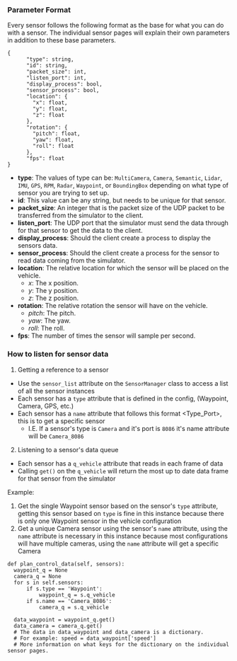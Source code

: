 ### Parameter Format

Every sensor follows the following format as the base for what you can do with a sensor. The individual sensor pages will explain their own parameters in addition to these base parameters. 

```
{
      "type": string,
      "id": string,
      "packet_size": int,
      "listen_port": int,
      "display_process": bool,
      "sensor_process": bool,
      "location": {
        "x": float,
        "y": float,
        "z": float
      },
      "rotation": {
        "pitch": float,
        "yaw": float,
        "roll": float
      },
      "fps": float
}
```

- **type**: The values of type can be: `MultiCamera`, `Camera`, `Semantic`, `Lidar`, `IMU`, `GPS`, `RPM`, `Radar`, `Waypoint`, or `BoundingBox` depending on what type of sensor you are trying to set up.
- **id**: This value can be any string, but needs to be unique for that sensor.
- **packet_size**: An integer that is the packet size of the UDP packet to be transferred from the simulator to the client.
- **listen_port**: The UDP port that the simulator must send the data through for that sensor to get the data to the client.
- **display_process**: Should the client create a process to display the sensors data.
- **sensor_process**: Should the client create a process for the sensor to read data coming from the simulator.
- **location**: The relative location for which the sensor will be placed on the vehicle.
  - *x*: The x position.
  - *y*: The y position.
  - *z*: The z position.
- **rotation**: The relative rotation the sensor will have on the vehicle.
  - *pitch*: The pitch.
  - *yaw*: The yaw.
  - *roll*: The roll.
- **fps**: The number of times the sensor will sample per second.

### How to listen for sensor data 

1. Getting a reference to a sensor
- Use the `sensor_list` attribute on the `SensorManager` class to access a list of all the sensor instances
- Each sensor has a `type` attribute that is defined in the config, (Waypoint, Camera, GPS, etc.)
- Each sensor has a `name` attribute that follows this format <Type_Port>, this is to get a specific sensor
  - I.E. If a sensor's type is `Camera` and it's port is `8086` it's name attribute will be `Camera_8086`

2. Listening to a sensor's data queue
- Each sensor has a `q_vehicle` attribute that reads in each frame of data
- Calling `get()` on the `q_vehicle` will return the most up to date data frame for that sensor from the simulator


Example:
1. Get the single Waypoint sensor based on the sensor's `type` attribute, getting this sensor based on `type` is fine in this instance because there is only one Waypoint sensor in the vehicle configuration
2. Get a unique Camera sensor using the sensor's `name` attribute, using the `name` attribute is necessary in this instance because most configurations will have multiple cameras, using the `name` attribute will get a specific Camera

```
def plan_control_data(self, sensors):
  waypoint_q = None
  camera_q = None
  for s in self.sensors:
      if s.type == 'Waypoint':
          waypoint_q = s.q_vehicle
      if s.name == 'Camera_8086':
          camera_q = s.q_vehicle

  data_waypoint = waypoint_q.get()
  data_camera = camera_q.get()
  # The data in data_waypoint and data_camera is a dictionary.
  # For example: speed = data_waypoint['speed']
  # More information on what keys for the dictionary on the individual sensor pages.
```